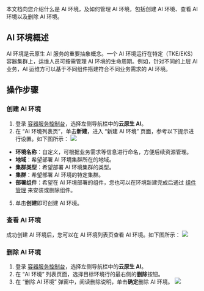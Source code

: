 
本文档向您介绍什么是 AI 环境，及如何管理 AI 环境，包括创建 AI 环境、查看 AI 环境以及删除 AI 环境。

## AI 环境概述 
AI 环境是云原生 AI 服务的重要抽象概念。一个 AI 环境运行在特定（TKE/EKS）容器集群上，运维人员可按需管理 AI 环境的生命周期。例如，针对不同的上层 AI 业务，AI 运维方可以基于不同组件搭建符合不同业务需求的 AI 环境。




## 操作步骤
### 创建 AI 环境
1. 登录 [容器服务控制台](https://console.cloud.tencent.com/tke2)，选择左侧导航栏中的**云原生 AI**。
2. 在 “AI 环境列表页”，单击**新建**，进入 “新建 AI 环境” 页面，参考以下提示进行设置。如下图所示：
![](https://main.qcloudimg.com/raw/95476aec85eff15a71e0c33abf669311.png)
 - **环境名称**：自定义，可根据业务需求等信息进行命名，方便后续资源管理。
 - **地域**：希望部署 AI 环境集群所在的地域。
 - **集群类型**：希望部署 AI 环境集群的类型。
 - **集群**：希望部署 AI 环境的特定集群。
 - **部署组件**：希望在 AI 环境部署的组件，您也可以在环境新建完成后通过 [组件管理](https://cloud.tencent.com/document/product/457/62629) 来安装或删除组件。
5. 单击**创建**即可创建 AI 环境。

### 查看 AI 环境

成功创建 AI 环境后，您可以在 AI 环境列表页查看 AI 环境。如下图所示：
![](https://main.qcloudimg.com/raw/9f18f5011f11b88b93bba895c755e69c.png)




### 删除 AI 环境

1. 登录 [容器服务控制台](https://console.cloud.tencent.com/tke2)，选择左侧导航栏中的**云原生 AI**。
2. 在 “AI 环境” 列表页面，选择目标环境行的最右侧的**删除**按钮。
3. 在 “删除 AI 环境” 弹窗中，阅读删除说明，单击**确定**删除 AI 环境。
![](https://main.qcloudimg.com/raw/e49551379b190b07400e220dbfe3d39f.png)





